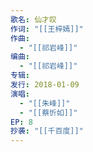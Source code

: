 ```yaml
---
歌名: 仙才叹
作词: "[[王梓嫣]]"
作曲:
  - "[[祁岩峰]]"
编曲:
  - "[[祁岩峰]]"
专辑: 
发行: 2018-01-09
演唱:
  - "[[朱峰]]"
  - "[[蔡忻如]]"
EP: 8
抄袭: "[[千百度]]"
---
```

